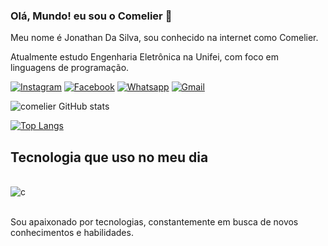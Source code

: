 ### Olá, Mundo! eu sou o Comelier 👋
Meu nome é Jonathan Da Silva, sou conhecido na internet como Comelier.

Atualmente estudo Engenharia Eletrônica na Unifei, com foco em linguagens de programação.

[![Instagram](https://img.shields.io/badge/Instagram-E4405F?style=for-the-badge&logo=instagram&logoColor=white)](http://instagram.com/comelier_/)
[![Facebook](https://img.shields.io/badge/Facebook-1877F2?style=for-the-badge&logo=facebook&logoColor=white)](https://m.facebook.com/profile.php/?id=100009298573090)
[![Whatsapp](https://img.shields.io/badge/WhatsApp-25D366?style=for-the-badge&logo=whatsapp&logoColor=white)](https://api.whatsapp.com/send/?phone=%2B5535988210577&text&type=phone_number&app_absent=0)
[![Gmail](https://img.shields.io/badge/Gmail-D14836?style=for-the-badge&logo=gmail&logoColor=white)](https://mail.google.com/mail/u/1/#inbox)

![comelier GitHub stats](https://github-readme-stats.vercel.app/api?username=comelier&show_icons=true&theme=radical)

<div style="width: 200px;">
<a href="https://github.com/comelier/github-readme-stats">
  <img src="https://github-readme-stats.vercel.app/api/top-langs/?username=comelier&langs_count=8" alt="Top Langs" />
</a>
</div>

## Tecnologia que uso no meu dia

<div stily="display: inline_block"><br/>
  <img align="center" alt="c" src="https://img.shields.io/badge/C-00599C?style=for-the-badge&logo=c&logoColor=white" />
</div><br/>

Sou apaixonado por tecnologias, constantemente em busca de novos conhecimentos e habilidades.
